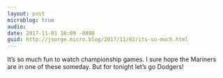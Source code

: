 ```yaml
---
layout: post
microblog: true
audio: 
date: 2017-11-01 16:09 -0800
guid: http://jsorge.micro.blog/2017/11/02/its-so-much.html
---
```

It’s so much fun to watch championship games. I sure hope the Mariners are in one of these someday. But for tonight let’s go Dodgers!

